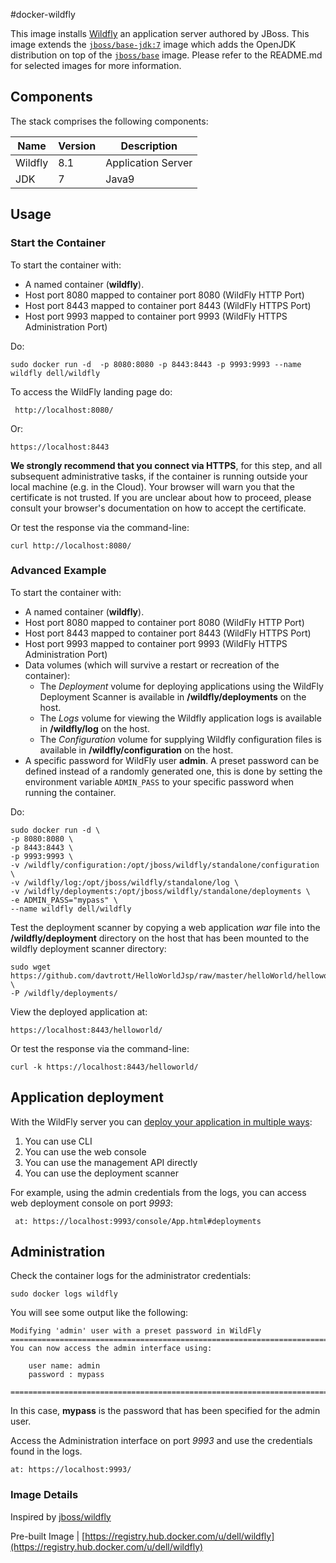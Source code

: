 #docker-wildfly

This image installs [Wildfly](http://wildfly.org/) an application server authored by JBoss.
This image extends the [`jboss/base-jdk:7`](https://github.com/JBoss-Dockerfiles/base-jdk/tree/jdk7) image which adds the OpenJDK distribution on top of the [`jboss/base`](https://github.com/JBoss-Dockerfiles/base) image. Please refer to the README.md for selected images for more information.

## Components
The stack comprises the following components:

Name       | Version                 | Description
-----------|-------------------------|------------------------------
Wildfly    | 8.1                     | Application Server
JDK        | 7                       | Java9


## Usage

### Start the Container

To start the container with:

- A named container (**wildfly**).
- Host port 8080 mapped to container port 8080 (WildFly HTTP Port)
- Host port 8443 mapped to container port 8443 (WildFly HTTPS Port)
- Host port 9993 mapped to container port 9993 (WildFly HTTPS Administration Port)

Do:

```no-highlight
sudo docker run -d  -p 8080:8080 -p 8443:8443 -p 9993:9993 --name wildfly dell/wildfly
```

To access the WildFly landing page do:

```no-highlight
 http://localhost:8080/
```

Or:
```no-highlight
https://localhost:8443
```

**We strongly recommend that you connect via HTTPS**, for this step, and all subsequent administrative tasks, if the container is running outside your local machine (e.g. in the Cloud). Your browser will warn you that the certificate is not trusted. If you are unclear about how to proceed, please consult your browser's documentation on how to accept the certificate.

Or test the response via the command-line:

```no-highlight
curl http://localhost:8080/
```
### Advanced Example

To start the container with:

- A named container (**wildfly**).
- Host port 8080 mapped to container port 8080 (WildFly HTTP Port)
- Host port 8443 mapped to container port 8443 (WildFly HTTPS Port)
- Host port 9993 mapped to container port 9993 (WildFly HTTPS Administration Port)
- Data volumes (which will survive a restart or recreation of the container):
  * The *Deployment* volume for deploying applications using the WildFly Deployment Scanner is available in **/wildfly/deployments** on the host.
  * The *Logs* volume for viewing the Wildfly application logs is available in **/wildfly/log** on the host.
  * The *Configuration* volume for supplying Wildfly configuration files is available in **/wildfly/configuration** on the host.
- A specific password for WildFly user **admin**.  A preset password can be defined instead of a randomly generated one, this is done by setting the environment variable `ADMIN_PASS` to your specific password when running the container.

Do:

```no-highlight
sudo docker run -d \
-p 8080:8080 \
-p 8443:8443 \
-p 9993:9993 \
-v /wildfly/configuration:/opt/jboss/wildfly/standalone/configuration \
-v /wildfly/log:/opt/jboss/wildfly/standalone/log \
-v /wildfly/deployments:/opt/jboss/wildfly/standalone/deployments \
-e ADMIN_PASS="mypass" \
--name wildfly dell/wildfly
```

Test the deployment scanner by copying a web application *war* file into the **/wildfly/deployment** directory on the host that has been mounted to the wildfly deployment scanner directory:

```no-highlight
sudo wget https://github.com/davtrott/HelloWorldJsp/raw/master/helloWorld/helloworld.war \
-P /wildfly/deployments/
```

View the deployed application at:  

```no-highlight
https://localhost:8443/helloworld/
```

Or test the response via the command-line:

```no-highlight
curl -k https://localhost:8443/helloworld/
```

## Application deployment

With the WildFly server you can [deploy your application in multiple ways](https://docs.jboss.org/author/display/WFLY8/Application+deployment):

1. You can use CLI
2. You can use the web console
3. You can use the management API directly
4. You can use the deployment scanner

For example, using the admin credentials from the logs, you can access web deployment console on port *9993*:

```no-highlight
 at: https://localhost:9993/console/App.html#deployments
```
## Administration

Check the container logs for the administrator credentials:

```no-highlight
sudo docker logs wildfly
```

You will see some output like the following:

```no-highlight
Modifying 'admin' user with a preset password in WildFly
=========================================================================
You can now access the admin interface using:

    user name: admin
    password : mypass

=========================================================================
```

In this case, **mypass** is the password that has been specified for the admin user.

Access the Administration interface on port *9993* and use the credentials found in the logs.

```no-highlight
at: https://localhost:9993/
```

### Image Details

Inspired by [jboss/wildfly](https://github.com/JBoss-Dockerfiles/wildfly)

Pre-built Image   | [https://registry.hub.docker.com/u/dell/wildfly](https://registry.hub.docker.com/u/dell/wildfly)
